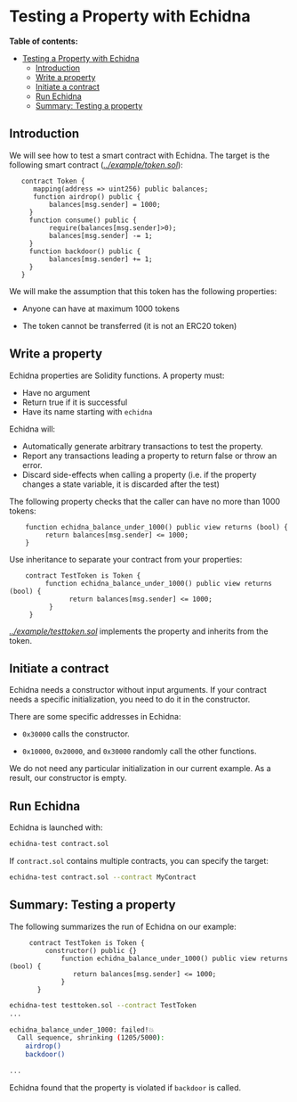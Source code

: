 # Testing a Property with Echidna

**Table of contents:**

- [Testing a Property with Echidna](#testing-a-property-with-echidna)
  - [Introduction](#introduction)
  - [Write a property](#write-a-property)
  - [Initiate a contract](#initiate-a-contract)
  - [Run Echidna](#run-echidna)
  - [Summary: Testing a property](#summary-testing-a-property)

## Introduction

We will see how to test a smart contract with Echidna. The target is the following smart contract (_[../example/token.sol](../example/token.sol)_):

```Solidity
   contract Token {
      mapping(address => uint256) public balances;
      function airdrop() public {
          balances[msg.sender] = 1000;
     }
     function consume() public {
          require(balances[msg.sender]>0);
          balances[msg.sender] -= 1;
     }
     function backdoor() public {
          balances[msg.sender] += 1;
     }
   }

```

We will make the assumption that this token has the following properties:

- Anyone can have at maximum 1000 tokens

- The token cannot be transferred (it is not an ERC20 token)

## Write a property

Echidna properties are Solidity functions. A property must:

- Have no argument
- Return true if it is successful
- Have its name starting with `echidna`

Echidna will:

- Automatically generate arbitrary transactions to test the property.
- Report any transactions leading a property to return false or throw an error.
- Discard side-effects when calling a property (i.e. if the property changes a state variable, it is discarded after the test)

The following property checks that the caller can have no more than 1000 tokens:

```Solidity
    function echidna_balance_under_1000() public view returns (bool) {
         return balances[msg.sender] <= 1000;
    }
```

Use inheritance to separate your contract from your properties:

```Solidity
    contract TestToken is Token {
         function echidna_balance_under_1000() public view returns (bool) {
               return balances[msg.sender] <= 1000;
          }
     }
```

_[../example/testtoken.sol](../example/testtoken.sol)_ implements the property and inherits from the token.

## Initiate a contract

Echidna needs a constructor without input arguments.
If your contract needs a specific initialization, you need to do it in the constructor.

There are some specific addresses in Echidna:

- `0x30000` calls the constructor.

- `0x10000`, `0x20000`, and `0x30000` randomly call the other functions.

We do not need any particular initialization in our current example. As a result, our constructor is empty.

## Run Echidna

Echidna is launched with:

```bash
echidna-test contract.sol
```

If `contract.sol` contains multiple contracts, you can specify the target:

```bash
echidna-test contract.sol --contract MyContract
```

## Summary: Testing a property

The following summarizes the run of Echidna on our example:

```Solidity
     contract TestToken is Token {
         constructor() public {}
             function echidna_balance_under_1000() public view returns (bool) {
                return balances[msg.sender] <= 1000;
             }
       }
```

```bash
echidna-test testtoken.sol --contract TestToken
...

echidna_balance_under_1000: failed!💥
  Call sequence, shrinking (1205/5000):
    airdrop()
    backdoor()

...
```

Echidna found that the property is violated if `backdoor` is called.
